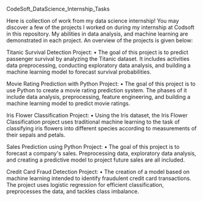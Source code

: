 CodeSoft_DataScience_Internship_Tasks

Here is collection of work from my data science internship! You may discover a few of the projects I worked on during my internship at Codsoft in this repository. My abilities in data analysis, and machine learning are demonstrated in each project. An overview of the projects is given below:

Titanic Survival Detection Project: • The goal of this project is to predict passenger survival by analyzing the Titanic dataset. It includes activities data preprocessing, conducting exploratory data analysis, and building a machine learning model to forecast survival probabilities.

Movie Rating Prediction with Python Project: • The goal of this project is to use Python to create a movie rating prediction system. The phases of it include data analysis, preprocessing, feature engineering, and building a machine learning model to predict movie ratings.

Iris Flower Classification Project: • Using the Iris dataset, the Iris Flower Classification project uses traditional machine learning to the task of classifying iris flowers into different species according to measurements of their sepals and petals.

Sales Prediction using Python Project: • The goal of this project is to forecast a company's sales. Preprocessing data, exploratory data analysis, and creating a predictive model to project future sales are all included.

Credit Card Fraud Detection Project: • The creation of a model based on machine learning intended to identify fraudulent credit card transactions. The project uses logistic regression for efficient classification, preprocesses the data, and tackles class imbalance.
